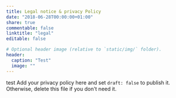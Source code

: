 ```yaml
---
title: Legal notice & privacy Policy
date: "2018-06-28T00:00:00+01:00"
share: true
commentable: false
linktitle: "legal"
editable: false

# Optional header image (relative to `static/img/` folder).
header:
  caption: "Test"
  image: ""
---
```

test
Add your privacy policy here and set `draft: false` to publish it. Otherwise, delete this file if you don't need it.
